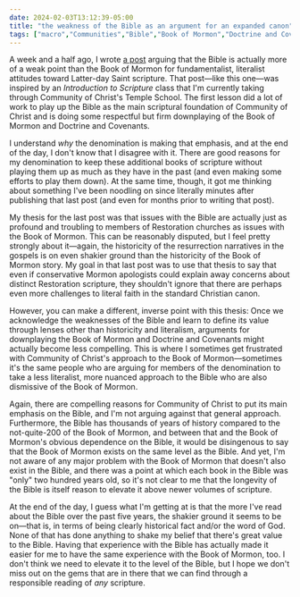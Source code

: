```yaml
---
date: 2024-02-03T13:12:39-05:00
title: "the weakness of the Bible as an argument for an expanded canon"
tags: ["macro","Communities","Bible","Book of Mormon","Doctrine and Covenants","apologetics","fundamentalism","Community of Christ","Biblical literalism","scriptural literalism","The Church of Jesus Christ of Latter-day Saints","Introduction to Scripture","Temple School"]
---
```

A week and a half ago, I wrote [a post](https://spencergreenhalgh.com/communities/the-bible-as-weak-point-of-mormon-apologetics/) arguing that the Bible is actually more of a weak point than the Book of Mormon for fundamentalist, literalist attitudes toward Latter-day Saint scripture. That post—like this one—was inspired by an *Introduction to Scripture* class that I'm currently taking through Community of Christ's Temple School. The first lesson did a lot of work to play up the Bible as the main scriptural foundation of Community of Christ and is doing some respectful but firm downplaying of the Book of Mormon and Doctrine and Covenants. 

I understand *why* the denomination is making that emphasis, and at the end of the day, I don't know that I disagree with it. There are good reasons for my  denomination to keep these additional books of scripture without playing them up as much as they have in the past (and even making some efforts to play them down). At the same time, though, it got me thinking about something I've been noodling on since literally minutes after publishing that last post (and even for months prior to writing that post). 

My thesis for the last post was that issues with the Bible are actually just as profound and troubling to members of Restoration churches as issues with the Book of Mormon. This can be reasonably disputed, but I feel pretty strongly about it—again, the historicity of the resurrection narratives in the gospels is on even shakier ground than the historicity of the Book of Mormon story. My goal in that last post was to use that thesis to say that even if conservative Mormon apologists could explain away concerns about distinct Restoration scripture, they shouldn't ignore that there are perhaps even more challenges to literal faith in the standard Christian canon.

However, you can make a different, inverse point with this thesis: Once we acknowledge the weaknesses of the Bible and learn to define its value through lenses other than historicity and literalism, arguments for downplaying the Book of Mormon and Doctrine and Covenants might actually become less compelling. This is where I sometimes get frustrated with Community of Christ's approach to the Book of Mormon—sometimes it's the same people who are arguing for members of the denomination to take a less literalist, more nuanced approach to the Bible who are also dismissive of the Book of Mormon. 

Again, there are compelling reasons for Community of Christ to put its main emphasis on the Bible, and I'm not arguing against that general approach. Furthermore, the Bible has thousands of years of history compared to the not-quite-200 of the Book of Mormon, and between that and the Book of Mormon's obvious dependence on the Bible, it would be disingenous to say that the Book of Mormon exists on the same level as the Bible. And yet, I'm not aware of any major problem with the Book of Mormon that doesn't also exist in the Bible, and there was a point at which each book in the Bible was "only" two hundred years old, so it's not clear to me that the longevity of the Bible is itself reason to elevate it above newer volumes of scripture.

At the end of the day, I guess what I'm getting at is that the more I've read about the Bible over the past five years, the shakier ground it seems to be on—that is, in terms of being clearly historical fact and/or the word of God. None of that has done anything to shake my belief that there's great value to the Bible. Having that experience with the Bible has actually made it easier for me to have the same experience with the Book of Mormon, too. I don't think we need to elevate it to the level of the Bible, but I hope we don't miss out on the gems that are in there that we can find through a responsible reading of *any* scripture.